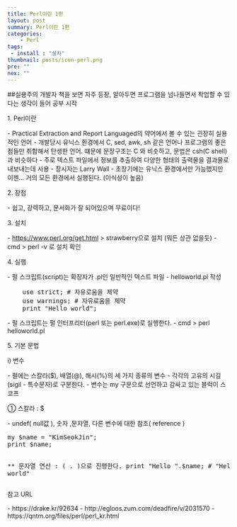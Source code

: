 ```yaml
---
title: Perl이란 1편
layout: post
summary: Perl이란 1편
categories: 
    - Perl
tags: 
 - install : "설치"
thumbnail: posts/icon-perl.png
pre: ""
nex: ""
---
```

<p class="text-danger">##실용주의 개발자 책을 보면 자주 등장, 알아두면 프로그램을 넘나들면서 작업할 수 있다는 생각이 들어 공부 시작</p>
<p class="bold-text">1. Perl이란</p>
 - Practical Extraction and Report Languaged의 약어에서 볼 수 있는 괸장히 실용적인 언어
 - 개발당시 유닉스 환경에서 C, sed, awk, sh 같은 언어나 프로그램의 좋은 점들만 취합해서 탄생한 언어. 떄문에 문장구조는 C 와 비슷하고, 문법은 csh(C shell)과 비슷하다 
 - 주로 텍스트 파일에서 정보를 추출하여 다양한 형태의  출력물을 결과물로 내보내는데 사용
 - 창시자는  Larry Wall
 - 초창기에는 유닉스 환경에서만 가능했지만 이젠... 거의 모든 환경에서 실행된다. (이식성이 높음)

<p class="bold-text">2. 장점</p>
 - 쉽고, 강력하고, 문서화가 잘 되어있으며 무료이다!

<p class="bold-text">3. 설치</p>
 - <a href="https://www.perl.org/get.html" target="_blank">https://www.perl.org/get.html</a> > 
 strawberry으로 설치 (뭐든 상관 없을듯)
 - cmd > perl -v 로 설치 확인

<p class="bold-text">4. 실행</p>
 - 펄 스크립트(script)는 확장자가 .pl인 일반적인 텍스트 파일
 - helloworld.pl 작성 
<pre>
    use strict; # 자유로움을 제약
    use warnings; # 자유로움을 제약
    print "Hello world";
</pre>
- 펄 스크립트는 펄 인터프리터(perl 또는 perl.exe)로 실행한다. 
- cmd > perl helloworld.pl

<p class="bold-text">5. 기본 문법</p>
<p class="bold-text"> i) 변수 </p>
 - 펄에는 스칼라($), 배열(@), 해시(%)의 세 가지 종류의 변수
 - 각각의 고유의 시길(sigil - 특수문자)로 구분한다.
 - 변수는 my 구문으로 선언하고 감싸고 있는 블럭이 스코프
<p class="bold-text">① 스칼라 : $</p>
 - undef( null값 ), 숫자 ,문자열, 다른 변수에 대한 참조( reference )
<pre>
my $name = "KimSeokJin";
print $name;

** 문자열 연산 : ( . )으로 진행한다.
print "Hello ".$name; # "Hello world"
</pre>

<p class="bold-text">참고 URL </p>
 - https://drake.kr/92634
 - http://egloos.zum.com/deadfire/v/2031570
 - https://qntm.org/files/perl/perl_kr.html
	

	